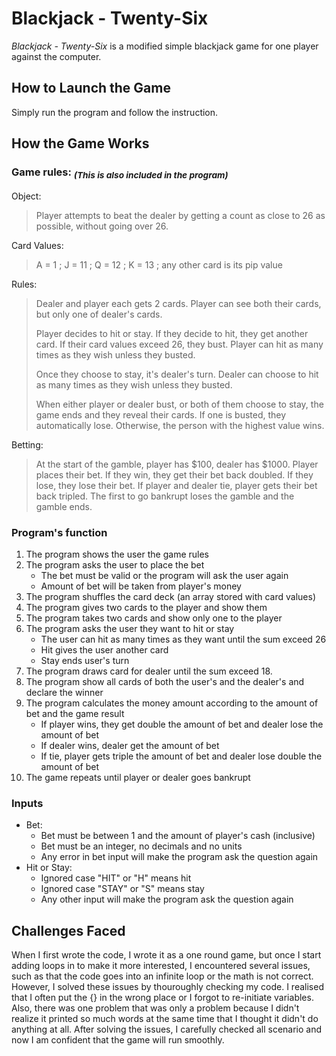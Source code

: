# Blackjack - Twenty-Six

*Blackjack - Twenty-Six* is a modified simple blackjack game for one player against the computer. 

## **How to Launch the Game**
Simply run the program and follow the instruction. 

## **How the Game Works**
### **Game rules:** <sub>*(This is also included in the program)*<sub/>
Object: 

> Player attempts to beat the dealer by getting a count as close to 26 as possible, without going over 26. 

Card Values: 

> A = 1 ; J = 11 ; Q = 12 ; K = 13 ; any other card is its pip value

Rules: 

> Dealer and player each gets 2 cards. Player can see both their cards, but only one of dealer's cards. 
> 
> Player decides to hit or stay. If they decide to hit, they get another card. If their card values exceed 26, they bust. Player can hit as many times as they wish unless they busted.  
> 
> Once they choose to stay, it's dealer's turn. Dealer can choose to hit as many times as they wish unless they busted. 
> 
> When either player or dealer bust, or both of them choose to stay, the game ends and they reveal their cards. If one is busted, they automatically lose. Otherwise, the person with the highest value wins. 

Betting: 

> At the start of the gamble, player has $100, dealer has $1000. Player places their bet. If they win, they get their bet back doubled. If they lose, they lose their bet. If player and dealer tie, player gets their bet back tripled. The first to go bankrupt loses the gamble and the gamble ends. 

### **Program's function**
1. The program shows the user the game rules
2. The program asks the user to place the bet 
    - The bet must be valid or the program will ask the user again 
    - Amount of bet will be taken from player's money 
3. The program shuffles the card deck (an array stored with card values) 
4. The program gives two cards to the player and show them 
5. The program takes two cards and show only one to the player 
6. The program asks the user they want to hit or stay
   - The user can hit as many times as they want until the sum exceed 26 
   - Hit gives the user another card 
   - Stay ends user's turn  
7. The program draws card for dealer until the sum exceed 18. 
8. The program show all cards of both the user's and the dealer's and declare the winner 
9. The program calculates the money amount according to the amount of bet and the game result 
   - If player wins, they get double the amount of bet and dealer lose the amount of bet 
   - If dealer wins, dealer get the amount of bet 
   - If tie, player gets triple the amount of bet and dealer lose double the amount of bet 
10. The game repeats until player or dealer goes bankrupt

### **Inputs**
- Bet: 
  - Bet must be between 1 and the amount of player's cash (inclusive)
  - Bet must be an integer, no decimals and no units 
  - Any error in bet input will make the program ask the question again 
- Hit or Stay: 
  - Ignored case "HIT" or "H" means hit
  - Ignored case "STAY" or "S" means stay 
  - Any other input will make the program ask the question again  

## **Challenges Faced**

When I first wrote the code, I wrote it as a one round game, but once I start adding loops in to make it more interested, I encountered several issues, such as that the code goes into an infinite loop or the math is not correct. However, I solved these issues by thouroughly checking my code. I realised that I often put the {} in the wrong place or I forgot to re-initiate variables. Also, there was one problem that was only a problem because I didn't realize it printed so much words at the same time that I thought it didn't do anything at all. After solving the issues, I carefully checked all scenario and now I am confident that the game will run smoothly. 